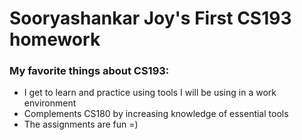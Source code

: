 # Sooryashankar Joy's First CS193 homework

### My favorite things about CS193:
 - I get to learn and practice using tools I will be using in a work environment
 - Complements CS180 by increasing knowledge of essential tools
 - The assignments are fun =)
